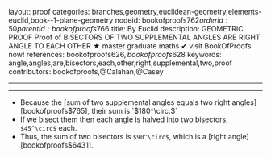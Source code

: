 layout: proof
categories: branches,geometry,euclidean-geometry,elements-euclid,book--1-plane-geometry
nodeid: bookofproofs$762
orderid: 50
parentid: bookofproofs$766
title: By Euclid
description: GEOMETRIC PROOF Proof of BISECTORS OF TWO SUPPLEMENTAL ANGLES ARE RIGHT ANGLE TO EACH OTHER &#9733; master graduate maths &#10004; visit BookOfProofs now!
references: bookofproofs$626,bookofproofs$628
keywords: angle,angles,are,bisectors,each,other,right,supplemental,two,proof
contributors: bookofproofs,@Calahan,@Casey

---


---

* Because the [sum of two supplemental angles equals two right angles][bookofproofs$765], their sum is `$180^\circ.$`
* If we bisect them then each angle is halved into two bisectors, `$45^\circ$` each.
* Thus, the sum of two bisectors is `$90^\circ$`, which is a [right angle][bookofproofs$6431].